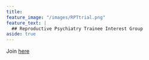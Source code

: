 ```yaml
---
title: 
feature_image: "/images/RPTtrial.png"
feature_text: |
  ## Reproductive Psychiatry Trainee Interest Group
aside: true
---
```


Join [here](https://forms.gle/Ue76URFWoJv7R3ek8)
